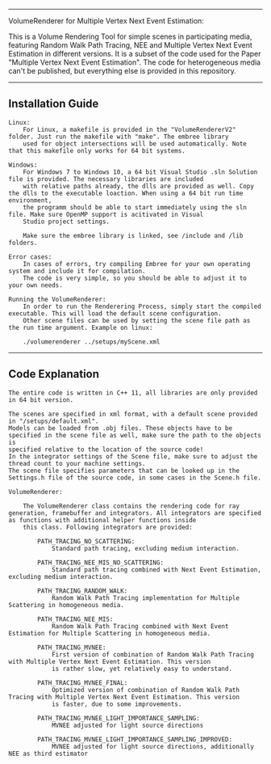 ------------------------
VolumeRenderer for Multiple Vertex Next Event Estimation:

This is a Volume Rendering Tool for simple scenes in participating media, 
featuring Random Walk Path Tracing, NEE and Multiple Vertex Next Event Estimation in different versions.
It is a subset of the code used for the Paper "Multiple Vertex Next Event Estimation". The code for
heterogeneous media can't be published, but everything else is provided in this repository.


------------------------
Installation Guide
------------------------
			
	Linux:
		For Linux, a makefile is provided in the "VolumeRendererV2" folder. Just run the makefile with "make". The embree library
		used for object intersections will be used automatically. Note that this makefile only works for 64 bit systems.
		
	Windows:
		For Windows 7 to Windows 10, a 64 bit Visual Studio .sln Solution file is provided. The necessary libraries are included
		with relative paths already, the dlls are provided as well. Copy the dlls to the executable loaction. When using a 64 bit run time environment,
		the programm should be able to start immediately using the sln file. Make sure OpenMP support is acitivated in Visual
		Studio project settings.
		
		Make sure the embree library is linked, see /include and /lib folders.
		
	Error cases:
		In cases of errors, try compiling Embree for your own operating system and include it for compilation.
		The code is very simple, so you should be able to adjust it to your own needs.
		
	Running the VolumeRenderer:
		In order to run the Renderering Process, simply start the compiled executable. This will load the default scene configuration.
		Other scene files can be used by setting the scene file path as the run time argument. Example on linux:
		
		./volumerenderer ../setups/myScene.xml
		
------------------------
Code Explanation
------------------------

	The entire code is written in C++ 11, all libraries are only provided in 64 bit version. 

	The scenes are specified in xml format, with a default scene provided in "/setups/default.xml". 	
	Models can be loaded from .obj files. These objects have to be specified in the scene file as well, make sure the path to the objects is 
	specified relative to the location of the source code!
	In the integrator settings of the Scene file, make sure to adjust the thread count to your machine settings. 
	The scene file specifies parameters that can be looked up in the Settings.h file of the source code, in some cases in the Scene.h file.
	
	VolumeRenderer:
	
		The VolumeRenderer class contains the rendering code for ray generation, framebuffer and integrators. All integrators are specified as functions with additional helper functions inside
		this class. Following integrators are provided:
		
			PATH_TRACING_NO_SCATTERING: 
				Standard path tracing, excluding medium interaction.
				
			PATH_TRACING_NEE_MIS_NO_SCATTERING:
				Standard path tracing combined with Next Event Estimation, excluding medium interaction.
				
			PATH_TRACING_RANDOM_WALK:
				Random Walk Path Tracing implementation for Multiple Scattering in homogeneous media.
				
			PATH_TRACING_NEE_MIS:
				Random Walk Path Tracing combined with Next Event Estimation for Multiple Scattering in homogeneous media.
				
			PATH_TRACING_MVNEE:
				First version of combination of Random Walk Path Tracing with Multiple Vertex Next Event Estimation. This version
				is rather slow, yet relatively easy to understand. 
				
			PATH_TRACING_MVNEE_FINAL:
				Optimized version of combination of Random Walk Path Tracing with Multiple Vertex Next Event Estimation. This version
				is faster, due to some improvements.  
				
			PATH_TRACING_MVNEE_LIGHT_IMPORTANCE_SAMPLING:
				MVNEE adjusted for light source directions
				
			PATH_TRACING_MVNEE_LIGHT_IMPORTANCE_SAMPLING_IMPROVED: 
				MVNEE adjusted for light source directions, additionally NEE as third estimator
				